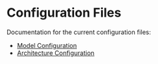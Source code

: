 # Configuration Files

Documentation for the current configuration files:

- [Model Configuration](./model_config.md)
- [Architecture Configuration](./architecture.md)
